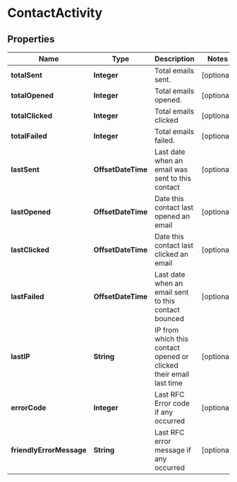 

# ContactActivity


## Properties

Name | Type | Description | Notes
------------ | ------------- | ------------- | -------------
**totalSent** | **Integer** | Total emails sent. |  [optional]
**totalOpened** | **Integer** | Total emails opened. |  [optional]
**totalClicked** | **Integer** | Total emails clicked |  [optional]
**totalFailed** | **Integer** | Total emails failed. |  [optional]
**lastSent** | **OffsetDateTime** | Last date when an email was sent to this contact |  [optional]
**lastOpened** | **OffsetDateTime** | Date this contact last opened an email |  [optional]
**lastClicked** | **OffsetDateTime** | Date this contact last clicked an email |  [optional]
**lastFailed** | **OffsetDateTime** | Last date when an email sent to this contact bounced |  [optional]
**lastIP** | **String** | IP from which this contact opened or clicked their email last time |  [optional]
**errorCode** | **Integer** | Last RFC Error code if any occurred |  [optional]
**friendlyErrorMessage** | **String** | Last RFC error message if any occurred |  [optional]



